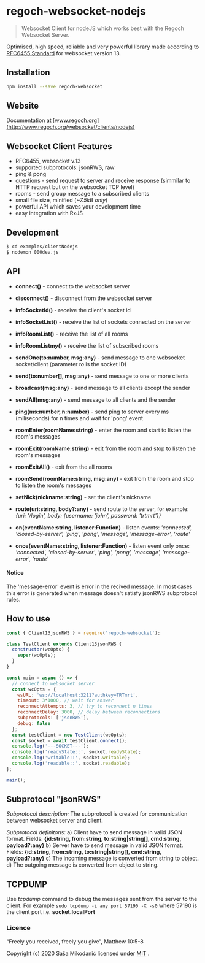 # regoch-websocket-nodejs
> Websocket Client for nodeJS which works best with the Regoch Websocket Server.

Optimised, high speed, reliable and very powerful library made according to [RFC6455 Standard](https://www.iana.org/assignments/websocket/websocket.xml) for websocket version 13.

## Installation
```bash
npm install --save regoch-websocket
```

## Website
Documentation at [www.regoch.org](http://www.regoch.org/websocket/clients/nodejs)


## Websocket Client Features
- RFC6455, websocket v.13
- supported subprotocols: jsonRWS, raw
- ping & pong
- questions - send request to server and receive response (simmilar to HTTP request but on the websocket TCP level)
- rooms - send group message to a subscribed clients
- small file size, minified (*~7.5kB only*)
- powerful API which saves your development time
- easy integration with RxJS


## Development
```bash
$ cd examples/clientNodejs
$ nodemon 000dev.js
```


## API
- **connect()** - connect to the websocket server
- **disconnect()** - disconnect from the websocket server

- **infoSocketId()** - receive the client's socket id
- **infoSocketList()** - receive the list of sockets connected on the server
- **infoRoomList()** - receive the list of all rooms
- **infoRoomListmy()** - receive the list of subscribed rooms

- **sendOne(to:number, msg:any)** - send message to one websocket socket/client (parameter *to* is the socket ID)
- **send(to:number[], msg:any)** - send message to one or more clients
- **broadcast(msg:any)** - send message to all clients except the sender
- **sendAll(msg:any)** - send message to all clients and the sender

- **ping(ms:number, n:number)** - send ping to server every ms (miliseconds) for n times and wait for 'pong' event

- **roomEnter(roomName:string)** - enter the room and start to listen the room's messages
- **roomExit(roomName:string)** - exit from the room and stop to listen the room's messages
- **roomExitAll()** - exit from the all rooms
- **roomSend(roomName:string, msg:any)** - exit from the room and stop to listen the room's messages

- **setNick(nickname:string)** - set the client's nickname
- **route(uri:string, body?:any)** - send route to the server, for example: *{uri: '/login', body: {username: 'john', password: 'trtmrt'}}*

- **on(eventName:string, listener:Function)** - listen events: *'connected', 'closed-by-server', 'ping', 'pong', 'message', 'message-error', 'route'*
- **once(eventName:string, listener:Function)** - listen event only once: *'connected', 'closed-by-server', 'ping', 'pong', 'message', 'message-error', 'route'*


#### Notice
The 'message-error' event is error in the recived message. In most cases this error is generated when message doesn't satisfy jsonRWS subprotocol rules.


## How to use
```javascript
const { Client13jsonRWS } = require('regoch-websocket');

class TestClient extends Client13jsonRWS {
  constructor(wcOpts) {
    super(wcOpts);
  }
}

const main = async () => {
  // connect to websocket server
  const wcOpts = {
    wsURL: 'ws://localhost:3211?authkey=TRTmrt',
    timeout: 3*1000, // wait for answer
    reconnectAttempts: 3, // try to reconnect n times
    reconnectDelay: 3000, // delay between reconnections
    subprotocols: ['jsonRWS'],
    debug: false
  };
  const testClient = new TestClient(wcOpts);
  const socket = await testClient.connect();
  console.log('---SOCKET---');
  console.log('readyState::', socket.readyState);
  console.log('writable::', socket.writable);
  console.log('readable::', socket.readable);
};

main();
```


## Subprotocol "jsonRWS"
*Subprotocol description:*
The subprotocol is created for communication between websocket server and client.

*Subprotocol definitons:*
a) Client have to send message in valid JSON format. Fields: **{id:string, from:string, to:string|string[], cmd:string, payload?:any}**
b) Server have to send message in valid JSON format. Fields: **{id:string, from:string, to:string|string[], cmd:string, payload?:any}**
c) The incoming message is converted from string to object.
d) The outgoing message is converted from object to string.


## TCPDUMP
Use *tcpdump* command to debug the messages sent from the server to the client.
For example ```sudo tcpdump -i any port 57190 -X -s0``` where 57190 is the client port i.e. **socket.localPort**


### Licence
“Freely you received, freely you give”, Matthew 10:5-8

Copyright (c) 2020 Saša Mikodanić licensed under [MIT](./LICENSE) .
